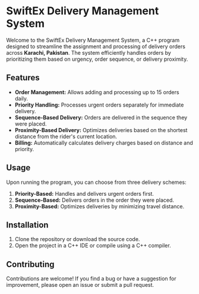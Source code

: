 # SwiftEx Delivery Management System
Welcome to the SwiftEx Delivery Management System, a C++ program designed to streamline the assignment and processing of delivery orders across **Karachi, Pakistan**. The system efficiently handles orders by prioritizing them based on urgency, order sequence, or delivery proximity.
## Features
- **Order Management:** Allows adding and processing up to 15 orders daily.
- **Priority Handling:** Processes urgent orders separately for immediate delivery.
- **Sequence-Based Delivery:** Orders are delivered in the sequence they were placed.
- **Proximity-Based Delivery:** Optimizes deliveries based on the shortest distance from the rider's current location.
- **Billing:** Automatically calculates delivery charges based on distance and priority.
## Usage
Upon running the program, you can choose from three delivery schemes:
1. **Priority-Based:** Handles and delivers urgent orders first.
2. **Sequence-Based:** Delivers orders in the order they were placed.
3. **Proximity-Based:** Optimizes deliveries by minimizing travel distance.
## Installation
1. Clone the repository or download the source code.
2. Open the project in a C++ IDE or compile using a C++ compiler.
## Contributing
Contributions are welcome! If you find a bug or have a suggestion for improvement, please open an issue or submit a pull request.
